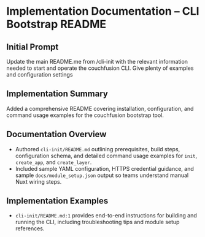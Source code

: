 # Implementation Documentation – CLI Bootstrap README

## Initial Prompt
Update the main README.me from /cli-init with the relevant information needed to start and operate the couchfusion CLI. Give plenty of examples and configuration settings

## Implementation Summary
Added a comprehensive README covering installation, configuration, and command usage examples for the couchfusion bootstrap tool.

## Documentation Overview
- Authored `cli-init/README.md` outlining prerequisites, build steps, configuration schema, and detailed command usage examples for `init`, `create_app`, and `create_layer`.
- Included sample YAML configuration, HTTPS credential guidance, and sample `docs/module_setup.json` output so teams understand manual Nuxt wiring steps.

## Implementation Examples
- `cli-init/README.md:1` provides end-to-end instructions for building and running the CLI, including troubleshooting tips and module setup references.

